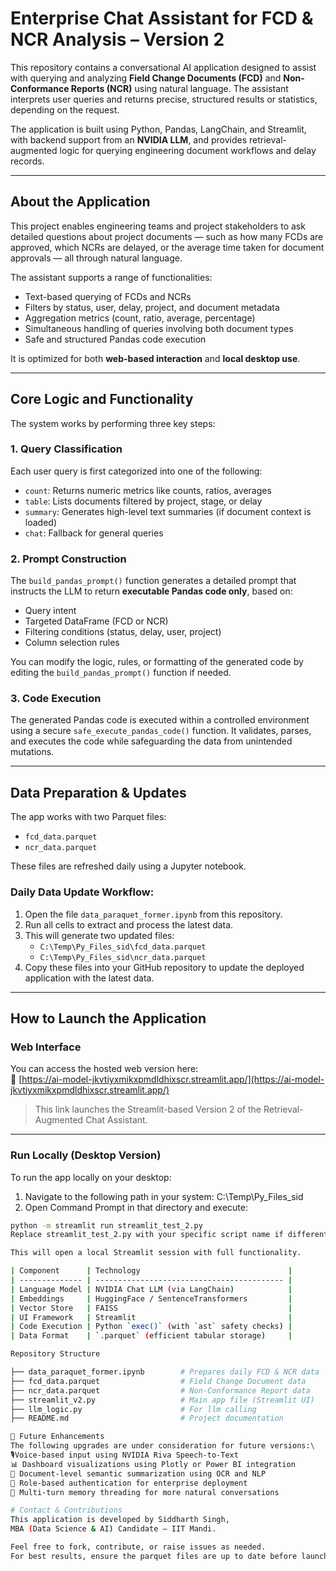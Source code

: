 # Enterprise Chat Assistant for FCD & NCR Analysis – Version 2

This repository contains a conversational AI application designed to assist with querying and analyzing **Field Change Documents (FCD)** and **Non-Conformance Reports (NCR)** using natural language. The assistant interprets user queries and returns precise, structured results or statistics, depending on the request.

The application is built using Python, Pandas, LangChain, and Streamlit, with backend support from an **NVIDIA LLM**, and provides retrieval-augmented logic for querying engineering document workflows and delay records.

---

## About the Application

This project enables engineering teams and project stakeholders to ask detailed questions about project documents — such as how many FCDs are approved, which NCRs are delayed, or the average time taken for document approvals — all through natural language.

The assistant supports a range of functionalities:
- Text-based querying of FCDs and NCRs
- Filters by status, user, delay, project, and document metadata
- Aggregation metrics (count, ratio, average, percentage)
- Simultaneous handling of queries involving both document types
- Safe and structured Pandas code execution

It is optimized for both **web-based interaction** and **local desktop use**.

---

## Core Logic and Functionality

The system works by performing three key steps:

### 1. **Query Classification**
Each user query is first categorized into one of the following:
- `count`: Returns numeric metrics like counts, ratios, averages
- `table`: Lists documents filtered by project, stage, or delay
- `summary`: Generates high-level text summaries (if document context is loaded)
- `chat`: Fallback for general queries

### 2. **Prompt Construction**
The `build_pandas_prompt()` function generates a detailed prompt that instructs the LLM to return **executable Pandas code only**, based on:
- Query intent
- Targeted DataFrame (FCD or NCR)
- Filtering conditions (status, delay, user, project)
- Column selection rules

You can modify the logic, rules, or formatting of the generated code by editing the `build_pandas_prompt()` function if needed.

### 3. **Code Execution**
The generated Pandas code is executed within a controlled environment using a secure `safe_execute_pandas_code()` function. It validates, parses, and executes the code while safeguarding the data from unintended mutations.

---

##  Data Preparation & Updates

The app works with two Parquet files:
- `fcd_data.parquet`
- `ncr_data.parquet`

These files are refreshed daily using a Jupyter notebook.

### Daily Data Update Workflow:

1. Open the file `data_paraquet_former.ipynb` from this repository.
2. Run all cells to extract and process the latest data.
3. This will generate two updated files:
   - `C:\Temp\Py_Files_sid\fcd_data.parquet`
   - `C:\Temp\Py_Files_sid\ncr_data.parquet`
4. Copy these files into your GitHub repository to update the deployed application with the latest data.

---

##  How to Launch the Application

### Web Interface
You can access the hosted web version here:  
🔗 [https://ai-model-jkvtiyxmikxpmdldhixscr.streamlit.app/](https://ai-model-jkvtiyxmikxpmdldhixscr.streamlit.app/)  
> This link launches the Streamlit-based Version 2 of the Retrieval-Augmented Chat Assistant.

---

### Run Locally (Desktop Version)

To run the app locally on your desktop:

1. Navigate to the following path in your system: C:\Temp\Py_Files_sid
2. Open Command Prompt in that directory and execute:
```bash
python -m streamlit run streamlit_test_2.py
Replace streamlit_test_2.py with your specific script name if different.

This will open a local Streamlit session with full functionality.

| Component      | Technology                                 |
| -------------- | ------------------------------------------ |
| Language Model | NVIDIA Chat LLM (via LangChain)            |
| Embeddings     | HuggingFace / SentenceTransformers         |
| Vector Store   | FAISS                                      |
| UI Framework   | Streamlit                                  |
| Code Execution | Python `exec()` (with `ast` safety checks) |
| Data Format    | `.parquet` (efficient tabular storage)     |

Repository Structure

├── data_paraquet_former.ipynb        # Prepares daily FCD & NCR data
├── fcd_data.parquet                  # Field Change Document data
├── ncr_data.parquet                  # Non-Conformance Report data
├── streamlit_v2.py                   # Main app file (Streamlit UI)
├── llm_logic.py                      # For llm calling
├── README.md                         # Project documentation

🚧 Future Enhancements
The following upgrades are under consideration for future versions:\
🎙Voice-based input using NVIDIA Riva Speech-to-Text
📊 Dashboard visualizations using Plotly or Power BI integration
🧾 Document-level semantic summarization using OCR and NLP
🔐 Role-based authentication for enterprise deployment
💬 Multi-turn memory threading for more natural conversations

# Contact & Contributions
This application is developed by Siddharth Singh,
MBA (Data Science & AI) Candidate – IIT Mandi.

Feel free to fork, contribute, or raise issues as needed.
For best results, ensure the parquet files are up to date before launching the app. Use the instructions above to refresh the data.


